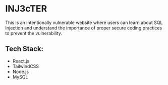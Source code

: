 # INJ3cTER
This is an intentionally vulnerable website where users can learn about SQL Injection and understand the importance of proper secure coding practices to prevent the vulnerability.
## Tech Stack:
- React.js
- TailwindCSS
- Node.js
- MySQL
